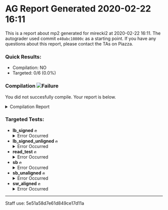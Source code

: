 # AG Report Generated 2020-02-22 16:11
This is a report about mp2 generated for mirecki2 at 2020-02-22 16:11. The autograder used commit ``e40abc10800c`` as a starting point. If you have any questions about this report, please contact the TAs on Piazza.
### Quick Results:
 - Compilation: NO
 - Targeted: 0/6 (0.0%)
### Compilation ![Failure][failure]
You did not succesfully compile. Your report is below.
<details>
<summary>Compilation Report</summary>

```
Info: *******************************************************************
Info: Running Quartus Prime Analysis & Synthesis
    Info: Version 18.1.0 Build 625 09/12/2018 SJ Standard Edition
    Info: Copyright (C) 2018  Intel Corporation. All rights reserved.
    Info: Your use of Intel Corporation's design tools, logic functions 
    Info: and other software and tools, and its AMPP partner logic 
    Info: functions, and any output files from any of the foregoing 
    Info: (including device programming or simulation files), and any 
    Info: associated documentation or information are expressly subject 
    Info: to the terms and conditions of the Intel Program License 
    Info: Subscription Agreement, the Intel Quartus Prime License Agreement,
    Info: the Intel FPGA IP License Agreement, or other applicable license
    Info: agreement, including, without limitation, that your use is for
    Info: the sole purpose of programming logic devices manufactured by
    Info: Intel and sold by Intel or its authorized distributors.  Please
    Info: refer to the applicable agreement for further details.
    Info: Processing started: Sat Feb 22 22:11:03 2020
Info: Command: quartus_map mp2 -c mp2
Info (20030): Parallel compilation is enabled and will use 4 of the 4 processors detected
Info (12021): Found 1 design units, including 1 entities, in source file hdl/cache/array.sv
    Info (12023): Found entity 1: array File: /job/student/hdl/cache/array.sv Line: 1
Info (12021): Found 1 design units, including 1 entities, in source file hdl/cache/cache.sv
    Info (12023): Found entity 1: cache File: /job/student/hdl/cache/cache.sv Line: 1
Info (12021): Found 1 design units, including 1 entities, in source file hdl/cache/cache_control.sv
    Info (12023): Found entity 1: cache_control File: /job/student/hdl/cache/cache_control.sv Line: 1
Info (12021): Found 1 design units, including 1 entities, in source file hdl/cache/cache_datapath.sv
    Info (12023): Found entity 1: cache_datapath File: /job/student/hdl/cache/cache_datapath.sv Line: 1
Info (12021): Found 1 design units, including 1 entities, in source file hdl/cache/data_array.sv
    Info (12023): Found entity 1: data_array File: /job/student/hdl/cache/data_array.sv Line: 2
Info (12021): Found 1 design units, including 1 entities, in source file hdl/cache/bus_adapter.sv
    Info (12023): Found entity 1: bus_adapter File: /job/student/hdl/cache/bus_adapter.sv Line: 1
Error (10170): Verilog HDL syntax error at control.sv(86) near text: "}";  expecting an identifier. Check for and fix any syntax errors that appear immediately before or at the specified keyword. The Intel FPGA Knowledge Database contains many articles with specific details on how to resolve this error. Visit the Knowledge Database at https://www.altera.com/support/support-resources/knowledge-base/search.html and search for this specific error message number. File: /job/student/hdl/cpu/control.sv Line: 86
Error (10112): Ignored design unit "control" at control.sv(3) due to previous errors File: /job/student/hdl/cpu/control.sv Line: 3
Info (12021): Found 0 design units, including 0 entities, in source file hdl/cpu/control.sv
Error (10170): Verilog HDL syntax error at datapath.sv(12) near text: ")";  expecting a direction. Check for and fix any syntax errors that appear immediately before or at the specified keyword. The Intel FPGA Knowledge Database contains many articles with specific details on how to resolve this error. Visit the Knowledge Database at https://www.altera.com/support/support-resources/knowledge-base/search.html and search for this specific error message number. File: /job/student/hdl/cpu/datapath.sv Line: 12
Error (10112): Ignored design unit "datapath" at datapath.sv(5) due to previous errors File: /job/student/hdl/cpu/datapath.sv Line: 5
Info (12021): Found 0 design units, including 0 entities, in source file hdl/cpu/datapath.sv
Info (12021): Found 1 design units, including 1 entities, in source file hdl/cpu/alu.sv
    Info (12023): Found entity 1: alu File: /job/student/hdl/cpu/alu.sv Line: 3
Info (12021): Found 1 design units, including 1 entities, in source file hdl/cpu/ir.sv
    Info (12023): Found entity 1: ir File: /job/student/hdl/cpu/ir.sv Line: 3
Info (12021): Found 1 design units, including 1 entities, in source file hdl/cpu/pc_reg.sv
    Info (12023): Found entity 1: pc_register File: /job/student/hdl/cpu/pc_reg.sv Line: 1
Info (12021): Found 1 design units, including 1 entities, in source file hdl/cpu/regfile.sv
    Info (12023): Found entity 1: regfile File: /job/student/hdl/cpu/regfile.sv Line: 2
Info (12021): Found 1 design units, including 1 entities, in source file hdl/cpu/register.sv
    Info (12023): Found entity 1: register File: /job/student/hdl/cpu/register.sv Line: 1
Info (12021): Found 1 design units, including 1 entities, in source file hdl/mp2.sv
    Info (12023): Found entity 1: mp2 File: /job/student/hdl/mp2.sv Line: 3
Info (12021): Found 5 design units, including 0 entities, in source file hdl/rv32i_mux_types.sv
    Info (12022): Found design unit 1: pcmux (SystemVerilog) File: /job/student/hdl/rv32i_mux_types.sv Line: 4
    Info (12022): Found design unit 2: marmux (SystemVerilog) File: /job/student/hdl/rv32i_mux_types.sv Line: 12
    Info (12022): Found design unit 3: cmpmux (SystemVerilog) File: /job/student/hdl/rv32i_mux_types.sv Line: 19
    Info (12022): Found design unit 4: alumux (SystemVerilog) File: /job/student/hdl/rv32i_mux_types.sv Line: 26
    Info (12022): Found design unit 5: regfilemux (SystemVerilog) File: /job/student/hdl/rv32i_mux_types.sv Line: 42
Info (12021): Found 1 design units, including 0 entities, in source file hdl/rv32i_types.sv
    Info (12022): Found design unit 1: rv32i_types (SystemVerilog) File: /job/student/hdl/rv32i_types.sv Line: 5
Info (144001): Generated suppressed messages file /job/student/output_files/mp2.map.smsg
Error: Quartus Prime Analysis & Synthesis was unsuccessful. 4 errors, 0 warnings
    Error: Peak virtual memory: 985 megabytes
    Error: Processing ended: Sat Feb 22 22:11:17 2020
    Error: Elapsed time: 00:00:14
    Error: Total CPU time (on all processors): 00:00:37

```

</details>


### Targeted Tests: 
<ul>
<li> <b>lb_signed</b> <img src="https://upload.wikimedia.org/wikipedia/en/thumb/7/74/Ambox_warning_yellow.svg/40px-Ambox_warning_yellow.svg.png" alt="error" width="13" height="13" ></img><details>
<summary>Error Occurred</summary>

```
An error occured when running this test.
If your code did not successfully compile, that is likely the reason.
If your code did compile, then please reach out to a TA on Piazza
```

</details>
</li>
<li> <b>lb_signed_unligned</b> <img src="https://upload.wikimedia.org/wikipedia/en/thumb/7/74/Ambox_warning_yellow.svg/40px-Ambox_warning_yellow.svg.png" alt="error" width="13" height="13" ></img><details>
<summary>Error Occurred</summary>

```
An error occured when running this test.
If your code did not successfully compile, that is likely the reason.
If your code did compile, then please reach out to a TA on Piazza
```

</details>
</li>
<li> <b>read_test</b> <img src="https://upload.wikimedia.org/wikipedia/en/thumb/7/74/Ambox_warning_yellow.svg/40px-Ambox_warning_yellow.svg.png" alt="error" width="13" height="13" ></img><details>
<summary>Error Occurred</summary>

```
An error occured when running this test.
If your code did not successfully compile, that is likely the reason.
If your code did compile, then please reach out to a TA on Piazza
```

</details>
</li>
<li> <b>sb</b> <img src="https://upload.wikimedia.org/wikipedia/en/thumb/7/74/Ambox_warning_yellow.svg/40px-Ambox_warning_yellow.svg.png" alt="error" width="13" height="13" ></img><details>
<summary>Error Occurred</summary>

```
An error occured when running this test.
If your code did not successfully compile, that is likely the reason.
If your code did compile, then please reach out to a TA on Piazza
```

</details>
</li>
<li> <b>sb_unaligned</b> <img src="https://upload.wikimedia.org/wikipedia/en/thumb/7/74/Ambox_warning_yellow.svg/40px-Ambox_warning_yellow.svg.png" alt="error" width="13" height="13" ></img><details>
<summary>Error Occurred</summary>

```
An error occured when running this test.
If your code did not successfully compile, that is likely the reason.
If your code did compile, then please reach out to a TA on Piazza
```

</details>
</li>
<li> <b>sw_aligned</b> <img src="https://upload.wikimedia.org/wikipedia/en/thumb/7/74/Ambox_warning_yellow.svg/40px-Ambox_warning_yellow.svg.png" alt="error" width="13" height="13" ></img><details>
<summary>Error Occurred</summary>

```
An error occured when running this test.
If your code did not successfully compile, that is likely the reason.
If your code did compile, then please reach out to a TA on Piazza
```

</details>
</li>
</ul>

---
Staff use: 5e51a58d7e61d849ce17d11a

[success]: https://upload.wikimedia.org/wikipedia/commons/thumb/0/03/Green_check.svg/13px-Green_check.svg.png 
[failure]: https://upload.wikimedia.org/wikipedia/en/thumb/b/ba/Red_x.svg/13px-Red_x.svg.png 
